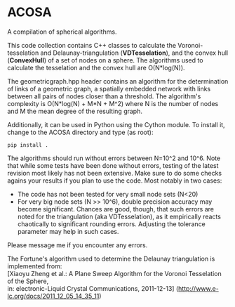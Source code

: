 # ACOSA
A compilation of spherical algorithms.

This code collection contains C++ classes to calculate the Voronoi-tesselation
and Delaunay-triangulation (**VDTesselation**), and the convex hull (**ConvexHull**)
of a set of nodes on a sphere. The algorithms used to calculate the tesselation
and the convex hull are O(N\*log(N)).

The geometricgraph.hpp header contains an algorithm for the determination of links of a geometric
graph, a spatially embedded network with links between all pairs of nodes closer than
a threshold. The algorithm's complexity is O(N\*log(N) + M\*N + M^2) where N is the
number of nodes and M the mean degree of the resulting graph.

Additionally, it can be used in Python using the Cython module. To install it,
change to the ACOSA directory and type (as root):

    pip install .

The algorithms should run without errors between N=10^2 and 10^6. Note that while some
tests have been done without errors, testing of the latest revision most likely has
not been extensive. Make sure to do some checks agains your results if you plan to use
the code. Most notably in two cases:
- The code has not been tested for very small node sets (N\<20)
- For very big node sets (N >> 10^6), double precision accuracy may become significant.
  Chances are good, though, that such errors are noted for the triangulation (aka 
  VDTesselation), as it empirically reacts chaotically to significant rounding errors.
  Adjusting the tolerance parameter may help in such cases.

Please message me if you encounter any errors.

The Fortune's algorithm used to determine the Delaunay triangulation is implemented
from:  
[Xiaoyu Zheng et al.: A Plane Sweep Algorithm for the Voronoi Tesselation of the
 Sphere,  
 in: electronic-Liquid Crystal Communications, 2011-12-13]
(http://www.e-lc.org/docs/2011_12_05_14_35_11)

